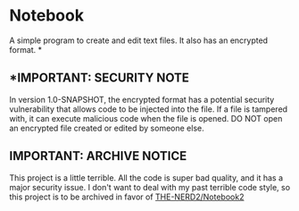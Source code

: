 # Notebook
A simple program to create and edit text files. It also has an encrypted format. *

## *IMPORTANT: SECURITY NOTE
In version 1.0-SNAPSHOT, the encrypted format has a potential security vulnerability
that allows code to be injected into the file. If a file is tampered with, it can
execute malicious code when the file is opened. DO NOT open an encrypted file created
or edited by someone else.

## IMPORTANT: ARCHIVE NOTICE
This project is a little terrible. All the code is super bad quality, and it has a
major security issue. I don't want to deal with my past terrible code style, so this
project is to be archived in favor of [THE-NERD2/Notebook2](https://github.com/THE-NERD2/Notebook2)
